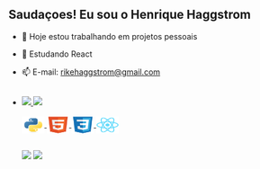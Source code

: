 ## Saudaçoes! Eu sou o Henrique Haggstrom


- 🔭 Hoje estou trabalhando em projetos pessoais
- 🌱 Estudando React
- 📫 E-mail: rikehaggstrom@gmail.com
- ##
  <div>
  <a href="https://github.com/HenriqueHaggstrom">
  <img height="160em" src="https://github-readme-stats.vercel.app/api?username=henriquehaggstrom&show_icons=true&theme=dracula&include_all_commits=true&count_private=true"/>
  <img height="160em" src="https://github-readme-stats.vercel.app/api/top-langs/?username=henriquehaggstrom&layout=compact&langs_count=7&theme=dracula"/>
  </div>
  <div style="display: inline_block"><br>
    <img align="center" alt="Rafa-Python" height="30" width="40" src="https://raw.githubusercontent.com/devicons/devicon/master/icons/python/python-original.svg">
    <img align="center" alt="Rafa-HTML" height="30" width="40" src="https://raw.githubusercontent.com/devicons/devicon/master/icons/html5/html5-original.svg">
    <img align="center" alt="Rafa-CSS" height="30" width="40" src="https://raw.githubusercontent.com/devicons/devicon/master/icons/css3/css3-original.svg">
    <img align="center" alt="Rafa-React" height="30" width="40" src="https://raw.githubusercontent.com/devicons/devicon/master/icons/react/react-original.svg">
    </div>
  
  ##
  
   </div>
   <a href = "mailto:rikehaggstrom@gmail.com"><img src="https://img.shields.io/badge/-Gmail-%23333?style=for-the-badge&logo=gmail&logoColor=white" target="_blank"></a>
  <a href="https://www.linkedin.com/in/henrique-wildfaier-haggstrom-818b17207/" target="_blank"><img src="https://img.shields.io/badge/-LinkedIn-%230077B5?style=for-the-badge&logo=linkedin&logoColor=white" target="_blank"></a>

 
</div>

  
  
  
  
  
  
  
